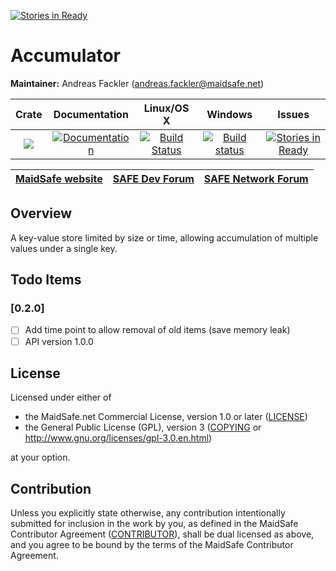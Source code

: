 [![Stories in Ready](https://badge.waffle.io/maidsafe/accumulator.png?label=ready&title=Ready)](https://waffle.io/maidsafe/accumulator)
# Accumulator

**Maintainer:** Andreas Fackler (andreas.fackler@maidsafe.net)

|Crate|Documentation|Linux/OS X|Windows|Issues|
|:---:|:-----------:|:--------:|:-----:|:----:|
|[![](http://meritbadge.herokuapp.com/accumulator)](https://crates.io/crates/accumulator)|[![Documentation](https://docs.rs/accumulator/badge.svg)](https://docs.rs/accumulator)|[![Build Status](https://travis-ci.org/maidsafe/accumulator.svg?branch=master)](https://travis-ci.org/maidsafe/accumulator)|[![Build status](https://ci.appveyor.com/api/projects/status/1imtexgsshnpxnvn/branch/master?svg=true)](https://ci.appveyor.com/project/MaidSafe-QA/accumulator/branch/master)|[![Stories in Ready](https://badge.waffle.io/maidsafe/accumulator.png?label=ready&title=Ready)](https://waffle.io/maidsafe/accumulator)|

| [MaidSafe website](https://maidsafe.net) | [SAFE Dev Forum](https://forum.safedev.org) | [SAFE Network Forum](https://safenetforum.org) |
|:----------------------------------------:|:-------------------------------------------:|:----------------------------------------------:|

## Overview

A key-value store limited by size or time, allowing accumulation of multiple values under a single key.

## Todo Items

### [0.2.0]
- [ ] Add time point to allow removal of old items (save memory leak)
- [ ] API version 1.0.0

## License

Licensed under either of

* the MaidSafe.net Commercial License, version 1.0 or later ([LICENSE](LICENSE))
* the General Public License (GPL), version 3 ([COPYING](COPYING) or http://www.gnu.org/licenses/gpl-3.0.en.html)

at your option.

## Contribution

Unless you explicitly state otherwise, any contribution intentionally submitted for inclusion in the
work by you, as defined in the MaidSafe Contributor Agreement ([CONTRIBUTOR](CONTRIBUTOR)), shall be
dual licensed as above, and you agree to be bound by the terms of the MaidSafe Contributor Agreement.
